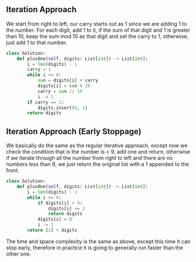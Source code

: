 ## Iteration Approach
We start from right to left, our carry starts out as 1 since we are adding 1 to the number. For each digit, add 1 to it, if the sum of that digit and 1 is greater than 10, keep the sum mod 10 as that digit and set the carry to 1, otherwise, just add 1 to that number.
``` python
class Solution:
    def plusOne(self, digits: List[int]) -> List[int]:
        i = len(digits) - 1
        carry = 1
        while i >= 0:
            sum = digits[i] + carry
            digits[i] = sum % 10
            carry = sum // 10
            i -= 1
        if carry == 1:
            digits.insert(0, 1)
        return digits
```

## Iteration Approach (Early Stoppage)
We basically do the same as the regular iterative approach, except now we check the condition that is the number is < 9, add one and return, otherwise if we iterate through all the number from right to left and there are no numbers less than 9, we just return the original list with a 1 appended to the front.
``` python
class Solution:
    def plusOne(self, digits: List[int]) -> List[int]:
        i = len(digits) - 1
        while i >= 0:
            if digits[i] < 9:
                digits[i] += 1
                return digits
            digits[i] = 0
            i -= 1
        return [1] + digits
```
The time and space complexity is the same as above, except this time it can stop early, therefore in practice it is going to generally run faster than the other one.